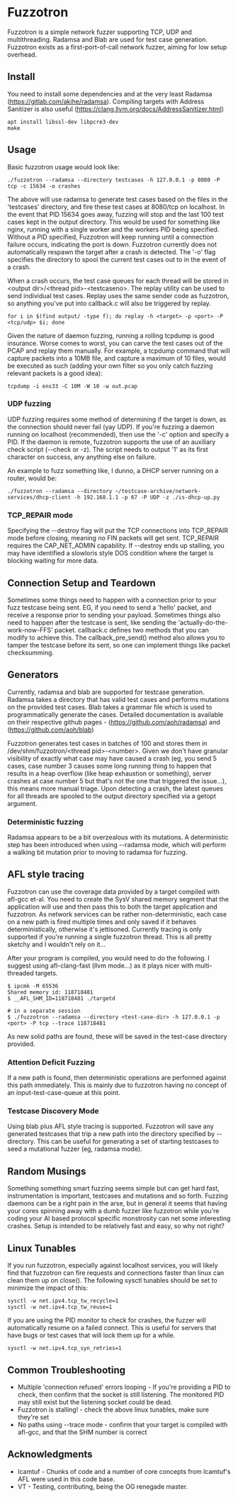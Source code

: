 # Fuzzotron
Fuzzotron is a simple network fuzzer supporting TCP, UDP and multithreading. Radamsa and Blab are used for test case generation. Fuzzotron exists as a first-port-of-call network fuzzer, aiming for low setup overhead.

## Install
You need to install some dependencies and at the very least Radamsa (https://gitlab.com/akihe/radamsa). Compiling targets with Address Sanitizer is also useful (https://clang.llvm.org/docs/AddressSanitizer.html)

```
apt install libssl-dev libpcre3-dev
make
```

## Usage
Basic fuzzotron usage would look like:

```
./fuzzotron --radamsa --directory testcases -h 127.0.0.1 -p 8080 -P tcp -c 15634 -o crashes
```

The above will use radamsa to generate test cases based on the files in the 'testcases' directory, and fire these test cases at 8080/tcp on localhost. In the event that PID 15634 goes away, fuzzing will stop and the last 100 test cases kept in the output directory. This would be used for something like nginx, running with a single worker and the workers PID being specified. Without a PID specified, Fuzzotron will keep running until a connection failure occurs, indicating the port is down. Fuzzotron currently does not automatically respawn the target after a crash is detected. The '-o' flag specifies the directory to spool the current test cases out to in the event of a crash.

When a crash occurs, the test case queues for each thread will be stored in \<output dir\>/\<thread pid\>-\<testcaseno\>. The replay utility can be used to send individual test cases. Replay uses the same sender code as fuzzotron, so anything you've put into callback.c will also be triggered by replay.
```
for i in $(find output/ -type f); do replay -h <target> -p <port> -P <tcp/udp> $i; done
```

Given the nature of daemon fuzzing, running a rolling tcpdump is good insurance. Worse comes to worst, you can carve the test cases out of the PCAP and replay them manually. For example, a tcpdump command that will capture packets into a 10MB file, and capture a maximum of 10 files, would be executed as such (adding your own filter so you only catch fuzzing relevant packets is a good idea):

```
tcpdump -i ens33 -C 10M -W 10 -w out.pcap
```

### UDP fuzzing
UDP fuzzing requires some method of determining if the target is down, as the connection should never fail (yay UDP). If you're fuzzing a daemon running on localhost (recommended), then use the '-c' option and specify a PID. If the daemon is remote, fuzzotron supports the use of an auxiliary check script (--check or -z). The script needs to output '1' as its first character on success, any anything else on failure.

An example to fuzz something like, I dunno, a DHCP server running on a router, would be:

```
./fuzzotron --radamsa --directory ~/testcase-archive/network-services/dhcp-client -h 192.168.1.1 -p 67 -P UDP -z ./is-dhcp-up.py
```

### TCP_REPAIR mode
Specifying the --destroy flag will put the TCP connections into TCP\_REPAIR mode before closing, meaning no FIN packets will get sent. TCP\_REPAIR requires the CAP\_NET\_ADMIN capability. If --destroy ends up stalling, you may have identified a slowloris style DOS condition where the target is blocking waiting for more data.

## Connection Setup and Teardown
Sometimes some things need to happen with a connection prior to your fuzz testcase being sent. EG, if you need to send a 'hello' packet, and receive a response prior to sending your payload. Sometimes things also need to happen after the testcase is sent, like sending the 'actually-do-the-work-now-FFS' packet. callback.c defines two methods that you can modify to achieve this. The callback\_pre\_send() method also allows you to tamper the testcase before its sent, so one can implement things like packet checksumming. 

## Generators
Currently, radamsa and blab are supported for testcase generation. Radamsa takes a directory that has valid test cases and performs mutations on the provided test cases. Blab takes a grammar file which is used to programmatically generate the cases. Detailed documentation is available on their respective github pages - (https://github.com/aoh/radamsa) and (https://github.com/aoh/blab)

Fuzzotron generates test cases in batches of 100 and stores them in /dev/shm/fuzzotron/\<thread pid\>-\<number\>. Given we don't have granular visibility of exactly what case may have caused a crash (eg, you send 5 cases, case number 3 causes some long running thing to happen that results in a heap overflow (like heap exhaustion or something), server crashes at case number 5 but that's not the one that triggered the issue...), this means more manual triage. Upon detecting a crash, the latest queues for all threads are spooled to the output directory specified via a getopt argument.

### Deterministic fuzzing
Radamsa appears to be a bit overzealous with its mutations. A deterministic step has been introduced when using --radamsa mode, which will perform a walking bit mutation prior to moving to radamsa for fuzzing.

## AFL style tracing
Fuzzotron can use the coverage data provided by a target compiled with afl-gcc et-al. You need to create the SysV shared memory segment that the application will use and then pass this to both the target application and fuzzotron. As network services can be rather non-deterministic, each case on a new path is fired multiple times and only saved if it behaves deterministically, otherwise it's jettisoned. Currently tracing is only supported if you're running a single fuzzotron thread. This is all pretty sketchy and I wouldn't rely on it...

After your program is compiled, you would need to do the following. I suggest using afl-clang-fast (llvm mode...) as it plays nicer with multi-threaded targets.

```
$ ipcmk -M 65536
Shared memory id: 118718481
$ __AFL_SHM_ID=118718481 ./targetd

# in a separate session
$ ./fuzzotron --radamsa --directory <test-case-dir> -h 127.0.0.1 -p <port> -P tcp --trace 118718481
```

As new solid paths are found, these will be saved in the test-case directory provided.

### Attention Deficit Fuzzing
If a new path is found, then deterministic operations are performed against this path immediately. This is mainly due to fuzzotron having no concept of an input-test-case-queue at this point.

### Testcase Discovery Mode
Using blab plus AFL style tracing is supported. Fuzzotron will save any generated testcases that trip a new path into the directory specified by --directory. This can be useful for generating a set of starting testcases to seed a mutational fuzzer (eg, radamsa mode).

## Random Musings
Something something smart fuzzing seems simple but can get hard fast, instrumentation is important, testcases and mutations and so forth. Fuzzing daemons can be a right pain in the arse, but in general it seems that having your cores spinning away with a dumb fuzzer like fuzzotron while you're coding your AI based protocol specific monstrosity can net some interesting crashes. Setup is intended to be relatively fast and easy, so why not right?

## Linux Tunables
If you run fuzzotron, especially against localhost services, you will likely find that fuzzotron can fire requests and connections faster than linux can clean them up on close(). The following sysctl tunables should be set to minimize the impact of this:

```
sysctl -w net.ipv4.tcp_tw_recycle=1
sysctl -w net.ipv4.tcp_tw_reuse=1
```

If you are using the PID monitor to check for crashes, the fuzzer will automatically resume on a failed connect. This is useful for servers that have bugs or test cases that will lock them up for a while.

```
sysctl -w net.ipv4.tcp_syn_retries=1
```
## Common Troubleshooting
* Multiple 'connection refused' errors looping - If you're providing a PID to check, then confirm that the socket is still listening. The monitored PID may still exist but the listening socket could be dead.
* Fuzzotron is stalling! - check the above linux tunables, make sure they're set
* No paths using --trace mode - confirm that your target is compiled with afl-gcc, and that the SHM number is correct

## Acknowledgments
* lcamtuf - Chunks of code and a number of core concepts from lcamtuf's AFL were used in this code base.
* VT - Testing, contributing, being the OG renegade master.
